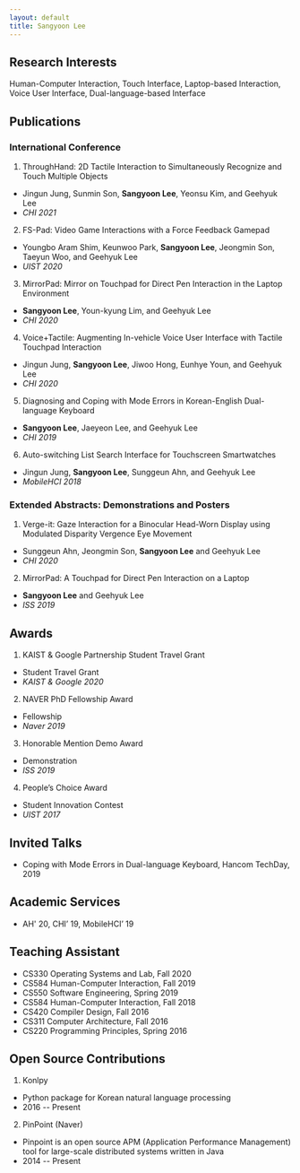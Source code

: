 ```yaml
---
layout: default
title: Sangyoon Lee
---
```


## Research Interests

Human-Computer Interaction, Touch Interface, Laptop-based Interaction, Voice User Interface, Dual-language-based Interface 


## Publications

### International Conference

1. ThroughHand: 2D Tactile Interaction to Simultaneously Recognize and Touch Multiple Objects
  - Jingun Jung, Sunmin Son, **Sangyoon Lee**, Yeonsu Kim, and Geehyuk Lee
  - *CHI 2021*

2. FS-Pad: Video Game Interactions with a Force Feedback Gamepad
  - Youngbo Aram Shim, Keunwoo Park, **Sangyoon Lee**, Jeongmin Son, Taeyun Woo, and Geehyuk Lee
  - *UIST 2020*

3. MirrorPad: Mirror on Touchpad for Direct Pen Interaction in the Laptop Environment
  - **Sangyoon Lee**, Youn-kyung Lim, and Geehyuk Lee
  - *CHI 2020*

4. Voice+Tactile: Augmenting In-vehicle Voice User Interface with Tactile Touchpad Interaction
  - Jingun Jung, **Sangyoon Lee**, Jiwoo Hong, Eunhye Youn, and Geehyuk Lee
  - *CHI 2020*

5. Diagnosing and Coping with Mode Errors in Korean-English Dual-language Keyboard
  - **Sangyoon Lee**, Jaeyeon Lee, and Geehyuk Lee
  - *CHI 2019*

6. Auto-switching List Search Interface for Touchscreen Smartwatches
  - Jingun Jung, **Sangyoon Lee**, Sunggeun Ahn, and Geehyuk Lee
  - *MobileHCI 2018*


### Extended Abstracts: Demonstrations and Posters

1. Verge-it: Gaze Interaction for a Binocular Head-Worn Display using Modulated Disparity Vergence Eye Movement
  - Sunggeun Ahn, Jeongmin Son, **Sangyoon Lee** and Geehyuk Lee
  - *CHI 2020*

2. MirrorPad: A Touchpad for Direct Pen Interaction on a Laptop
  - **Sangyoon Lee** and Geehyuk Lee
  - *ISS 2019*


## Awards

1. KAIST & Google Partnership Student Travel Grant
  - Student Travel Grant
  - *KAIST & Google 2020*

2. NAVER PhD Fellowship Award
  - Fellowship
  - *Naver 2019*

3. Honorable Mention Demo Award
  - Demonstration
  - *ISS 2019*

4. People’s Choice Award
  - Student Innovation Contest
  - *UIST 2017*


## Invited Talks

- Coping with Mode Errors in Dual-language Keyboard, Hancom TechDay, 2019


## Academic Services

- AH' 20, CHI’ 19, MobileHCI’ 19


## Teaching Assistant

- CS330 Operating Systems and Lab, Fall 2020
- CS584 Human-Computer Interaction, Fall 2019
- CS550 Software Engineering, Spring 2019
- CS584 Human-Computer Interaction, Fall 2018
- CS420 Compiler Design, Fall 2016
- CS311 Computer Architecture, Fall 2016
- CS220 Programming Principles, Spring 2016


## Open Source Contributions

1. Konlpy
  - Python package for Korean natural language processing
  - 2016 -- Present
2. PinPoint (Naver)
  - Pinpoint is an open source APM (Application Performance Management) tool for large-scale distributed systems written in Java
  - 2014 -- Present
